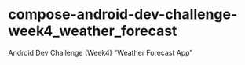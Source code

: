 # compose-android-dev-challenge-week4_weather_forecast
Android Dev Challenge (Week4) "Weather Forecast App"
